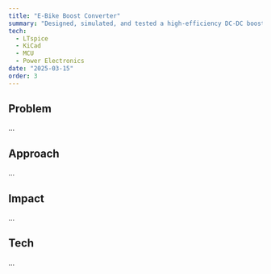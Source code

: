 ```yaml
---
title: "E-Bike Boost Converter"
summary: "Designed, simulated, and tested a high-efficiency DC-DC boost for an e-bike battery."
tech:
  - LTspice
  - KiCad
  - MCU
  - Power Electronics
date: "2025-03-15"
order: 3
---
```


## Problem
...

## Approach
...

## Impact
...

## Tech
...
